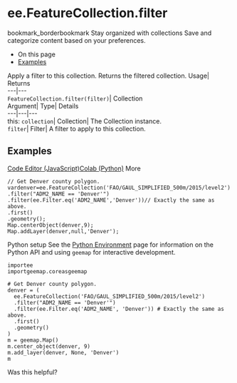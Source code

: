  
#  ee.FeatureCollection.filter 
bookmark_borderbookmark Stay organized with collections  Save and categorize content based on your preferences.
  * On this page
  * [Examples](https://developers.google.com/earth-engine/apidocs/ee-featurecollection-filter#examples)


Apply a filter to this collection. 
Returns the filtered collection.
Usage| Returns  
---|---  
`FeatureCollection.filter(filter)`| Collection  
Argument| Type| Details  
---|---|---  
this: `collection`| Collection| The Collection instance.  
`filter`| Filter| A filter to apply to this collection.  
## Examples
[Code Editor (JavaScript)](https://developers.google.com/earth-engine/apidocs/ee-featurecollection-filter#code-editor-javascript-sample)[Colab (Python)](https://developers.google.com/earth-engine/apidocs/ee-featurecollection-filter#colab-python-sample) More
```
// Get Denver county polygon.
vardenver=ee.FeatureCollection('FAO/GAUL_SIMPLIFIED_500m/2015/level2')
.filter("ADM2_NAME == 'Denver'")
.filter(ee.Filter.eq('ADM2_NAME','Denver'))// Exactly the same as above.
.first()
.geometry();
Map.centerObject(denver,9);
Map.addLayer(denver,null,'Denver');
```
Python setup
See the [ Python Environment](https://developers.google.com/earth-engine/guides/python_install) page for information on the Python API and using `geemap` for interactive development.
```
importee
importgeemap.coreasgeemap
```
```
# Get Denver county polygon.
denver = (
  ee.FeatureCollection('FAO/GAUL_SIMPLIFIED_500m/2015/level2')
  .filter("ADM2_NAME == 'Denver'")
  .filter(ee.Filter.eq('ADM2_NAME', 'Denver')) # Exactly the same as above.
  .first()
  .geometry()
)
m = geemap.Map()
m.center_object(denver, 9)
m.add_layer(denver, None, 'Denver')
m
```

Was this helpful?
